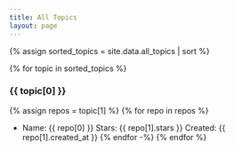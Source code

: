 ```yaml
---
title: All Topics
layout: page
---
```


{% assign sorted_topics = site.data.all_topics | sort %}

{% for topic in sorted_topics %}
### {{ topic[0] }}

{% assign repos = topic[1] %}
{% for repo in repos %}
* Name: {{ repo[0] }} Stars: {{ repo[1].stars }} Created: {{ repo[1].created_at }}
{% endfor -%}
{% endfor %}

